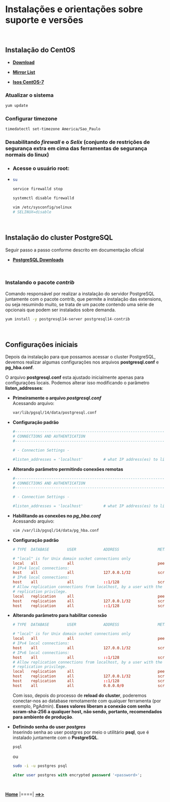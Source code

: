 # **Instalações e orientações sobre suporte e versões**

<br/>

## **Instalação do CentOS**

- [**Download**](https://www.centos.org/download/ "CentOS download")

- [**Mirror List**](https://www.centos.org/download/mirrors/ "List of CentOS official mirrors")

- [**Isos CentOS-7**](http://mirror.ci.ifes.edu.br/centos/7.9.2009/isos/x86_64/ "Isos Instituto Federal Espírito Santo")

### **Atualizar o sistema**
```bash
yum update
```

### **Configurar timezone**

```bash
timedatectl set-timezone America/Sao_Paulo
```

### **Desabilitando *firewall* e o *Selix* (conjunto de restrições de segurança extra em cima das ferramentas de segurança normais do linux)**

- ### **Acesse o usuário root:**
- 
  ```bash
  su
  ```
  
  ```bash
  service firewalld stop
  ```
  
  ```bash
  systemctl disable firewalld
  ```
  
  ```bash
  vim /etc/sysconfig/selinux
  # SELINUX=disable
  ```

<br/>

## **Instalação do cluster PostgreSQL**

Seguir passo a passo conforme descrito em documentação oficial

- [**PostgreSQL Downloads**](https://www.postgresql.org/download/ "Packages and Installers")
<br/>

### **Instalando o pacote *contrib***

Comando responsável por realizar a instalação do servidor PostgreSQL juntamente com o pacote contrib, que permite a instalação das extensions, ou seja resumindo muito, se trata de um pacote contendo uma série de opcionais que podem ser instalados sobre demanda. 

```bash
yum install -y postgresql14-server postgresql14-contrib
```

<br/>

## **Configurações iniciais**

Depois da instalação para que possamos acessar o cluster PostgreSQL, devemos realizar algumas configurações nos arquivos **postgresql.conf** e **pg_hba.conf**.

O arquivo **postgresql.conf** esta ajustado inicialmente apenas para configurações locais. Podemos alterar isso modificando o parâmetro **listen_addresses**:


- **Primeiramente o arquivo *postgresql.conf***<br/>
Acessando arquivo:

  ```bash
  var/lib/pgsql/14/data/postgresql.conf
  ```

- **Configuração padrão**
  ```conf
  #------------------------------------------------------------------------------
  # CONNECTIONS AND AUTHENTICATION
  #------------------------------------------------------------------------------

  # - Connection Settings -

  #listen_addresses = 'localhost'         # what IP address(es) to listen on;
  ```

- **Alterando parâmetro permitindo conexões remotas**
  ```conf
  #------------------------------------------------------------------------------
  # CONNECTIONS AND AUTHENTICATION
  #------------------------------------------------------------------------------

  # - Connection Settings -

  #listen_addresses = 'localhost'         # what IP address(es) to listen on;
  ```

- **Habilitando as conexões no *pg_hba.conf***<br/>
Acessando arquivo:

  ```bash
  vim /var/lib/pgsql/14/data/pg_hba.conf
  ```

- **Configuração padrão**
  ```conf
  # TYPE  DATABASE        USER            ADDRESS                 METHOD

  # "local" is for Unix domain socket connections only
  local   all             all                                     peer
  # IPv4 local connections:
  host    all             all             127.0.0.1/32            scram-sha-256
  # IPv6 local connections:
  host    all             all             ::1/128                 scram-sha-256
  # Allow replication connections from localhost, by a user with the
  # replication privilege.
  local   replication     all                                     peer
  host    replication     all             127.0.0.1/32            scram-sha-256
  host    replication     all             ::1/128                 scram-sha-256
  ```

- **Alterando parâmetro para habilitar conexão**
  ```conf
  # TYPE  DATABASE        USER            ADDRESS                 METHOD

  # "local" is for Unix domain socket connections only
  local   all             all                                     peer
  # IPv4 local connections:
  host    all             all             127.0.0.1/32            scram-sha-256
  # IPv6 local connections:
  host    all             all             ::1/128                 scram-sha-256
  # Allow replication connections from localhost, by a user with the
  # replication privilege.
  local   replication     all                                     peer
  host    replication     all             127.0.0.1/32            scram-sha-256
  host    replication     all             ::1/128                 scram-sha-256
  host    all             all             0.0.0.0/0               scram-sha-256
  ```

  Com isso, depois do processo de **reload do cluster**, poderemos conectar-nos ao database remotamente com qualquer ferramenta (por exemplo, PgAdmin). **Esses valores liberam a conexão com senha scram-sha-256 a qualquer host, não sendo, portanto, recomendados para ambiente de produção**.

- **Definindo senha do user *postgres***<br/>
  Inserindo senha ao user postgres por meio o utilitário **psql**, que é instalado juntamente com o **PostgreSQL**.

  ```bash
  psql
  ```

  ou

  ```bash
  sudo -i -u postgres psql
  ```

  ```sql
  alter user postgres with encrypted password '<password>';
  ```

<br/>

 [**Home**](../README.md) |====| [**==>>**](../capitulo_2/capitulo_2..md)

<br/>